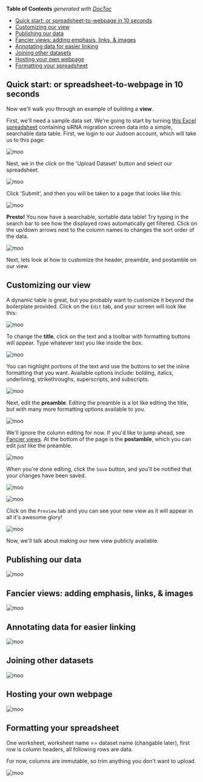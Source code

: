 **Table of Contents**  *generated with [DocToc](http://doctoc.herokuapp.com/)*

- [Quick start: or spreadsheet-to-webpage in 10 seconds](#quick-start-or-spreadsheet-to-webpage-in-10-seconds)
- [Customizing our view](#customizing-our-view)
- [Publishing our data](#publishing-our-data)
- [Fancier views: adding emphasis, links, & images](#fancier-views-adding-emphasis-links-&-images)
- [Annotating data for easier linking](#annotating-data-for-easier-linking)
- [Joining other datasets](#joining-other-datasets)
- [Hosting your own webpage](#hosting-your-own-webpage)
- [Formatting your spreadsheet](#formatting-your-spreadsheet)

## Quick start: or spreadsheet-to-webpage in 10 seconds

Now we'll walk you through an example of building a **view**.

First, we'll need a sample data set.  We're going to start by turning
[this Excel spreadsheet](data/simpson2008.xls) containing siRNA
migration screen data into a simple, searchable data table.  First, we
login to our Judoon account, which will take us to this page:

![moo](img/quickstart-overview.png)

Next, we in the click on the 'Upload Dataset' button and select our
spreadsheet.

![moo](img/quickstart-upload.png)

Click 'Submit', and then you will be taken to a page that looks like
this:

![moo](img/quickstart-view.png)

**Presto!** You now have a searchable, sortable data
table!  Try typing in the search bar to see how the displayed rows
automatically get filtered. Click on the up/down arrows next to the
column names to changes the sort order of the data.

![moo](img/quickstart-table-fun.png)

Next, lets look at how to customize the header, preamble, and
postamble on our view.


## Customizing our view

A dynamic table is great, but you probably want to customize it beyond
the boilerplate provided.  Click on the `Edit` tab, and your screen
will look like this:

![moo](img/customizing-edit.png)

To change the **title**, click on the text and a toolbar with formatting
buttons will appear.  Type whatever text you like inside the box.

![moo](img/customizing-title.png)

You can highlight portions of the text and use the buttons to set
the inline formatting that you want.  Available options include:
bolding, italics, underlining, strikethroughs, superscripts, and
subscripts.

![moo](img/customizing-title-style.png)

Next, edit the **preamble**.  Editing the preamble is a lot like
editing the title, but with many more formatting options available to
you.

![moo](img/customizing-preamble.png)

We'll ignore the column editing for now.  If you'd like to jump ahead,
see [Fancier views](#fancier-views). At the bottom of the page is the
**postamble**, which you can edit just like the preamble.

![moo](img/customizing-postamble.png)

When you're done editing, click the `Save` button, and you'll be
notified that your changes have been saved.

![moo](img/customizing-click-save.png)

![moo](img/customizing-saved.png)

Click on the `Preview` tab and you can see your new view as it will
appear in all it's awesome glory!

![moo](img/customizing-preview.png)

Now, we'll talk about making our new view publicly available.
    
## Publishing our data

![moo](img/0.png)

## Fancier views: adding emphasis, links, & images

![moo](img/0.png)

## Annotating data for easier linking

![moo](img/0.png)

## Joining other datasets

![moo](img/0.png)

## Hosting your own webpage

![moo](img/0.png)


## Formatting your spreadsheet

One worksheet, worksheet name == dataset name (changable later), first
row is column headers, all following rows are data.

For now, columns are immutable, so trim anything you don't want to
upload.

![moo](img/spreadsheet-sample.png)
